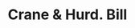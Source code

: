 ---
doi: 10.7916/D8GF25Q3
date_other: '1860'
date_other_textual: 1860-1869
form: printed ephemera
genre:
- Invoices
name:
- Crane & Hurd
object_in_context_url: https://biggert.cul.columbia.edu/items/view/ave_biggert_01728
subject_hierarchical_geographic:
- Bridgeport, Connecticut, United States
subject_name:
- Crane & Hurd
title: Crane & Hurd. Bill
sort_title: Crane & Hurd. Bill
call_number: ave_biggert_01728
coordinates:
- 41.186388888888885,-73.19555555555556
pid: ave_biggert_01728
identifiers: ave_biggert_01728
thumbnail: https://derivativo-3.library.columbia.edu/iiif/2/ldpd:490861/full/!256,256/0/native.jpg
permalink: /biggert/ave_biggert_01728/
layout: iiif-image-page
---